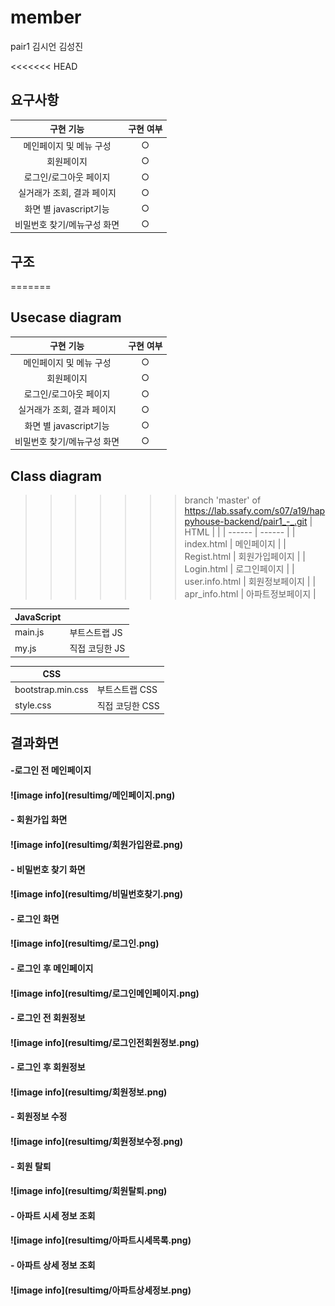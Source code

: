 # member

pair1
김시언 김성진

<<<<<<< HEAD
## 요구사항
<table class="table table-bordered">
    <thead>
      <tr>
        <th>구현 기능</th>
        <th>구현 여부</th>
      </tr>
    </thead>
           <tr>
        <td align="center">메인페이지 및 메뉴 구성</td>
        <td align="center">○</td>
      </tr>
            <tr>
        <td align="center">회원페이지</td>
        <td align="center">○</td>
      </tr>
            <tr>
        <td align="center">로그인/로그아웃 페이지</td>
        <td align="center">○</td>
      </tr>
            <tr>
        <td align="center">실거래가 조회, 결과 페이지</td>
        <td align="center">○</td>
      </tr>
            <tr>
        <td align="center">화면 별 javascript기능</td>
        <td align="center">○</td>
      </tr>
            <tr>
        <td align="center">비밀번호 찾기/메뉴구성 화면</td>
        <td align="center">○</td>
      </tr>
      
  </table>


## 구조
=======
## Usecase diagram
<table class="table table-bordered">
    <thead>
      <tr>
        <th>구현 기능</th>
        <th>구현 여부</th>
      </tr>
    </thead>
           <tr>
        <td align="center">메인페이지 및 메뉴 구성</td>
        <td align="center">○</td>
      </tr>
            <tr>
        <td align="center">회원페이지</td>
        <td align="center">○</td>
      </tr>
            <tr>
        <td align="center">로그인/로그아웃 페이지</td>
        <td align="center">○</td>
      </tr>
            <tr>
        <td align="center">실거래가 조회, 결과 페이지</td>
        <td align="center">○</td>
      </tr>
            <tr>
        <td align="center">화면 별 javascript기능</td>
        <td align="center">○</td>
      </tr>
            <tr>
        <td align="center">비밀번호 찾기/메뉴구성 화면</td>
        <td align="center">○</td>
      </tr>
      
  </table>


## Class diagram
>>>>>>> branch 'master' of https://lab.ssafy.com/s07/a19/happyhouse-backend/pair1_-_.git
| HTML |  |
| ------ | ------ |
| index.html | 메인페이지 |
| Regist.html | 회원가입페이지 |
| Login.html | 로그인페이지 |
| user.info.html | 회원정보페이지 |
| apr_info.html | 아파트정보페이지 |

| JavaScript |  |
| ------ | ------ |
| main.js | 부트스트랩 JS |
| my.js | 직접 코딩한 JS |

| CSS |  |
| ------ | ------ |
| bootstrap.min.css | 부트스트랩 CSS |
| style.css | 직접 코딩한 CSS |


## 결과화면
<h4>-로그인 전 메인페이지<br/><h4/>
![image info](resultimg/메인페이지.png)
<h4>- 회원가입 화면<br/><h4/>
![image info](resultimg/회원가입완료.png)
<h4>- 비밀번호 찾기 화면<br/><h4/>
![image info](resultimg/비밀번호찾기.png)
<h4>- 로그인 화면<br/><h4/>
![image info](resultimg/로그인.png)
<h4>- 로그인 후 메인페이지<br/><h4/>
![image info](resultimg/로그인메인페이지.png)
<h4>- 로그인 전 회원정보<br/><h4/>
![image info](resultimg/로그인전회원정보.png)
<h4>- 로그인 후 회원정보<br/><h4/>
![image info](resultimg/회원정보.png)
<h4>- 회원정보 수정<br/><h4/>
![image info](resultimg/회원정보수정.png)
<h4>- 회원 탈퇴<br/><h4/>
![image info](resultimg/회원탈퇴.png)
<h4>- 아파트 시세 정보 조회<br/><h4/>
![image info](resultimg/아파트시세목록.png)
<h4>- 아파트 상세 정보 조회<br/><h4/>
![image info](resultimg/아파트상세정보.png)

